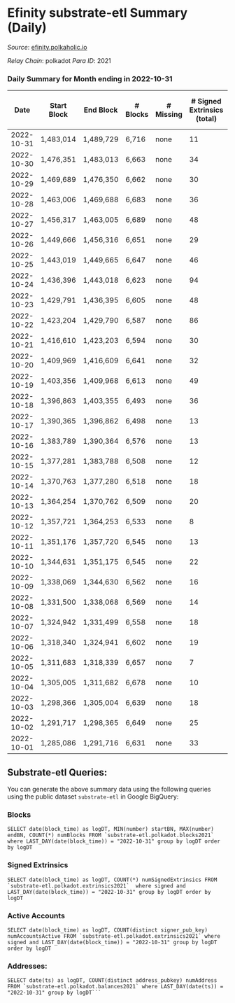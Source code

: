 # Efinity substrate-etl Summary (Daily)

_Source_: [efinity.polkaholic.io](https://efinity.polkaholic.io)

*Relay Chain*: polkadot
*Para ID*: 2021



### Daily Summary for Month ending in 2022-10-31


| Date | Start Block | End Block | # Blocks | # Missing | # Signed Extrinsics (total) | # Active Accounts | # Addresses with Balances | # Events | # Transfers | # XCM Transfers In | # XCM Transfers Out |
| ---- | ----------- | --------- | -------- | --------- | --------------------------- | ----------------- | ------------------------- | -------- | ----------- | ------------------ | ------------------- |
| 2022-10-31 | 1,483,014 | 1,489,729 | 6,716 | none  | 11 | 5 | 15,635 | 13,532 | 2  |   |   |
| 2022-10-30 | 1,476,351 | 1,483,013 | 6,663 | none  | 34 | 20 |  | 13,536 | 13  |   |   |
| 2022-10-29 | 1,469,689 | 1,476,350 | 6,662 | none  | 30 | 15 |  | 13,532 | 7  |   |   |
| 2022-10-28 | 1,463,006 | 1,469,688 | 6,683 | none  | 36 | 14 | 15,629 | 13,650 | 4  |   |   |
| 2022-10-27 | 1,456,317 | 1,463,005 | 6,689 | none  | 48 | 9 | 15,629 | 13,752 | 14  |   |   |
| 2022-10-26 | 1,449,666 | 1,456,316 | 6,651 | none  | 29 | 11 |  | 13,507 | 9  |   |   |
| 2022-10-25 | 1,443,019 | 1,449,665 | 6,647 | none  | 46 | 21 |  | 13,581 | 28  |   |   |
| 2022-10-24 | 1,436,396 | 1,443,018 | 6,623 | none  | 94 | 23 |  | 13,775 | 73  |   |   |
| 2022-10-23 | 1,429,791 | 1,436,395 | 6,605 | none  | 48 | 18 |  | 13,486 | 38  |   |   |
| 2022-10-22 | 1,423,204 | 1,429,790 | 6,587 | none  | 86 | 24 |  | 13,676 | 72  |   |   |
| 2022-10-21 | 1,416,610 | 1,423,203 | 6,594 | none  | 30 | 7 | 15,595 | 13,445 | 3  |   |   |
| 2022-10-20 | 1,409,969 | 1,416,609 | 6,641 | none  | 32 | 18 |  | 13,503 | 13  |   |   |
| 2022-10-19 | 1,403,356 | 1,409,968 | 6,613 | none  | 49 | 27 |  | 13,549 | 64  |   |   |
| 2022-10-18 | 1,396,863 | 1,403,355 | 6,493 | none  | 36 | 21 |  | 17,298 | 33  |   |   |
| 2022-10-17 | 1,390,365 | 1,396,862 | 6,498 | none  | 13 | 9 | 15,574 | 19,569 | 1  |   |   |
| 2022-10-16 | 1,383,789 | 1,390,364 | 6,576 | none  | 13 | 10 |  | 19,810 |   |   |   |
| 2022-10-15 | 1,377,281 | 1,383,788 | 6,508 | none  | 12 | 7 | 15,574 | 19,613 | 1  |   |   |
| 2022-10-14 | 1,370,763 | 1,377,280 | 6,518 | none  | 18 | 9 |  | 19,674 |   |   |   |
| 2022-10-13 | 1,364,254 | 1,370,762 | 6,509 | none  | 20 | 12 | 15,574 | 19,635 | 3  |   |   |
| 2022-10-12 | 1,357,721 | 1,364,253 | 6,533 | none  | 8 | 5 | 15,573 | 19,665 |   |   |   |
| 2022-10-11 | 1,351,176 | 1,357,720 | 6,545 | none  | 13 | 5 | 15,573 | 19,727 | 2  |   |   |
| 2022-10-10 | 1,344,631 | 1,351,175 | 6,545 | none  | 22 | 12 | 15,573 | 19,765 | 1  |   |   |
| 2022-10-09 | 1,338,069 | 1,344,630 | 6,562 | none  | 16 | 8 | 15,573 | 19,790 |   |   |   |
| 2022-10-08 | 1,331,500 | 1,338,068 | 6,569 | none  | 14 | 11 | 15,573 | 19,790 | 1  |   |   |
| 2022-10-07 | 1,324,942 | 1,331,499 | 6,558 | none  | 18 | 12 | 15,573 | 19,796 | 4  |   |   |
| 2022-10-06 | 1,318,340 | 1,324,941 | 6,602 | none  | 19 | 9 | 15,571 | 19,930 | 2  |   |   |
| 2022-10-05 | 1,311,683 | 1,318,339 | 6,657 | none  | 7 | 5 | 15,571 | 20,030 |   |   |   |
| 2022-10-04 | 1,305,005 | 1,311,682 | 6,678 | none  | 10 | 6 | 15,571 | 20,113 | 3  |   |   |
| 2022-10-03 | 1,298,366 | 1,305,004 | 6,639 | none  | 18 | 9 |  | 20,036 | 2  |   |   |
| 2022-10-02 | 1,291,717 | 1,298,365 | 6,649 | none  | 25 | 7 |  | 20,137 |   |   |   |
| 2022-10-01 | 1,285,086 | 1,291,716 | 6,631 | none  | 33 | 8 |  | 20,103 |   |   |   |

## Substrate-etl Queries:
You can generate the above summary data using the following queries using the public dataset `substrate-etl` in Google BigQuery:


### Blocks
```
SELECT date(block_time) as logDT, MIN(number) startBN, MAX(number) endBN, COUNT(*) numBlocks FROM `substrate-etl.polkadot.blocks2021`  where LAST_DAY(date(block_time)) = "2022-10-31" group by logDT order by logDT
```


### Signed Extrinsics
```
SELECT date(block_time) as logDT, COUNT(*) numSignedExtrinsics FROM `substrate-etl.polkadot.extrinsics2021`  where signed and LAST_DAY(date(block_time)) = "2022-10-31" group by logDT order by logDT
```


### Active Accounts
```
SELECT date(block_time) as logDT, COUNT(distinct signer_pub_key) numAccountsActive FROM `substrate-etl.polkadot.extrinsics2021` where signed and LAST_DAY(date(block_time)) = "2022-10-31" group by logDT order by logDT
```


### Addresses:
```
SELECT date(ts) as logDT, COUNT(distinct address_pubkey) numAddress FROM `substrate-etl.polkadot.balances2021` where LAST_DAY(date(ts)) = "2022-10-31" group by logDT```

